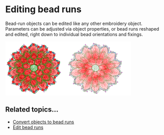 # Editing bead runs

Bead-run objects can be edited like any other embroidery object. Parameters can be adjusted via object properties, or bead runs reshaped and edited, right down to individual bead orientations and fixings.

![EditBeadingSample1.png](assets/EditBeadingSample1.png)

## Related topics...

- [Convert objects to bead runs](Convert_objects_to_bead_runs)
- [Edit bead runs](Edit_bead_runs)
